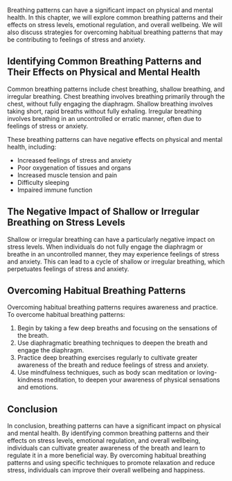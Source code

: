 
Breathing patterns can have a significant impact on physical and mental health. In this chapter, we will explore common breathing patterns and their effects on stress levels, emotional regulation, and overall wellbeing. We will also discuss strategies for overcoming habitual breathing patterns that may be contributing to feelings of stress and anxiety.

Identifying Common Breathing Patterns and Their Effects on Physical and Mental Health
-------------------------------------------------------------------------------------

Common breathing patterns include chest breathing, shallow breathing, and irregular breathing. Chest breathing involves breathing primarily through the chest, without fully engaging the diaphragm. Shallow breathing involves taking short, rapid breaths without fully exhaling. Irregular breathing involves breathing in an uncontrolled or erratic manner, often due to feelings of stress or anxiety.

These breathing patterns can have negative effects on physical and mental health, including:

* Increased feelings of stress and anxiety
* Poor oxygenation of tissues and organs
* Increased muscle tension and pain
* Difficulty sleeping
* Impaired immune function

The Negative Impact of Shallow or Irregular Breathing on Stress Levels
----------------------------------------------------------------------

Shallow or irregular breathing can have a particularly negative impact on stress levels. When individuals do not fully engage the diaphragm or breathe in an uncontrolled manner, they may experience feelings of stress and anxiety. This can lead to a cycle of shallow or irregular breathing, which perpetuates feelings of stress and anxiety.

Overcoming Habitual Breathing Patterns
--------------------------------------

Overcoming habitual breathing patterns requires awareness and practice. To overcome habitual breathing patterns:

1. Begin by taking a few deep breaths and focusing on the sensations of the breath.
2. Use diaphragmatic breathing techniques to deepen the breath and engage the diaphragm.
3. Practice deep breathing exercises regularly to cultivate greater awareness of the breath and reduce feelings of stress and anxiety.
4. Use mindfulness techniques, such as body scan meditation or loving-kindness meditation, to deepen your awareness of physical sensations and emotions.

Conclusion
----------

In conclusion, breathing patterns can have a significant impact on physical and mental health. By identifying common breathing patterns and their effects on stress levels, emotional regulation, and overall wellbeing, individuals can cultivate greater awareness of the breath and learn to regulate it in a more beneficial way. By overcoming habitual breathing patterns and using specific techniques to promote relaxation and reduce stress, individuals can improve their overall wellbeing and happiness.
